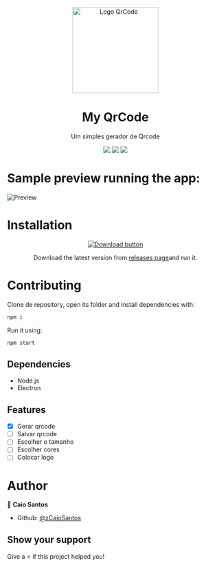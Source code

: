 <div align="center">
   <img height="200" src="https://user-images.githubusercontent.com/81544166/157904069-4d9e7e32-45a1-480b-b026-82cc6dd9a9f1.png" alt="Logo QrCode" />
   <h1>My QrCode</h1>
   <p>Um simples gerador de Qrcode</p>
   <img src="https://img.shields.io/github/downloads/zCaioSantos/myqrcode/total.svg" />
   <img src="https://img.shields.io/badge/License-MIT-yellow.svg" />
   <img src="https://img.shields.io/github/followers/zCaioSantos.svg?style=social&label=Follow&maxAge=2592000" />
</div>

# Sample preview running the app:

![Preview](https://user-images.githubusercontent.com/81544166/157906351-f0a39706-143f-4257-aab4-340b55b21c93.png)

# Installation

<div align="center">
   <a href="https://user-images.githubusercontent.com/81544166/157966299-fffe4163-00c5-429b-8c2c-4a1b727b1e32.png"><img src="https://user-images.githubusercontent.com/81544166/157966299-fffe4163-00c5-429b-8c2c-4a1b727b1e32.png" alt="Download button" /></a>
   <p>Download the latest version from  <a href="https://github.com/zCaioSantos/myqrcode/releases">releases page</a>and run it.</p>

</div>

# Contributing

Clone de repository, open its folder and install dependencies with:

```sh
npm i
```

Run it using:

```sh
npm start
```

## Dependencies

- Node.js
- Electron

## Features

- [x] Gerar qrcode
- [ ] Salvar qrcode
- [ ] Escolher o tamanho
- [ ] Escolher cores
- [ ] Colocar logo

# Author

👤 **Caio Santos**

- Github: [@zCaioSantos](https://github.com/zCaioSantos)

## Show your support

Give a ⭐️ if this project helped you!
